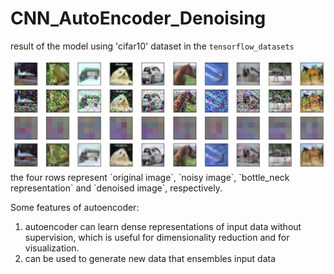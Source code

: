 # CNN_AutoEncoder_Denoising

result of the model using 'cifar10' dataset in the `tensorflow_datasets`

<img src="conv1.jpg">
the four rows represent `original image`, `noisy image`, `bottle_neck representation` and `denoised image`, respectively.

Some features of autoencoder:
1. autoencoder can learn dense representations of input data without supervision, which is useful for dimensionality reduction and for visualization.
2. can be used to generate new data that ensembles input data

